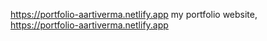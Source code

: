  https://portfolio-aartiverma.netlify.app
my portfolio website,
 https://portfolio-aartiverma.netlify.app
